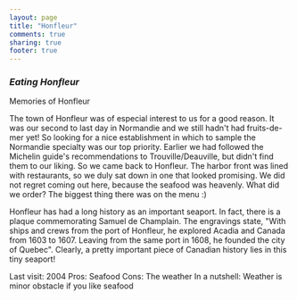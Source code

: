 ```yaml
---
layout: page
title: "Honfleur"
comments: true
sharing: true
footer: true
---
```

<h3><em>Eating Honfleur</em></h3>

Memories of Honfleur

The town of Honfleur was of especial interest to us for a good reason. It was our second to last day in Normandie and we still hadn't had fruits-de-mer yet! So looking for a nice establishment in which to sample the Normandie specialty was our top priority. Earlier we had followed the Michelin guide's recommendations to Trouville/Deauville, but didn't find them to our liking. So we came back to Honfleur. The harbor front was lined with restaurants, so we duly sat down in one that looked promising. We did not regret coming out here, because the seafood was heavenly. What did we order? The biggest thing there was on the menu :)

Honfleur has had a long history as an important seaport. In fact, there is a plaque commemorating Samuel de Champlain. The engravings state, "With ships and crews from the port of Honfleur, he explored Acadia and Canada from 1603 to 1607. Leaving from the same port in 1608, he founded the city of Quebec". Clearly, a pretty important piece of Canadian history lies in this tiny seaport!

Last visit: 2004
Pros: Seafood
Cons: The weather
In a nutshell: Weather is minor obstacle if you like seafood
